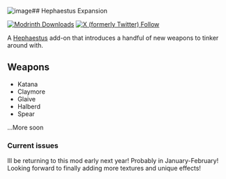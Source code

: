 ![image](https://github.com/user-attachments/assets/85a96c51-1a99-4ee9-aa2b-2b7c94e7e3ba)## Hephaestus Expansion

[![Modrinth Downloads](https://img.shields.io/modrinth/dt/H6K8bKGy?style=for-the-badge&logo=modrinth&color=white&link=https%3A%2F%2Fmodrinth.com%2Fmod%2Fhephaestus-expansion)](https://modrinth.com/mod/hephaestus-expansion) [![X (formerly Twitter) Follow](https://img.shields.io/twitter/follow/tiigerbones?style=for-the-badge&logo=X&color=grey)](https://twitter.com/tiigerbones)



A [Hephaestus](https://modrinth.com/mod/hephaestus) add-on that introduces a handful of new weapons to tinker around with. 

## Weapons
- Katana
- Claymore
- Glaive
- Halberd
- Spear

...More soon


### Current issues
Ill be returning to this mod early next year! Probably in January-February!
Looking forward to finally adding more textures and unique effects!
